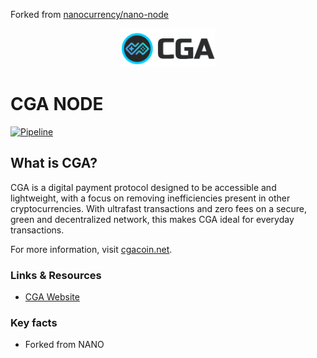 Forked from [nanocurrency/nano-node](https://github.com/nanocurrency/nano-node)


<div align="center">
    <img src="images/cgalogo.png" alt="Logo" width='150px' height='auto'/>
</div>

# CGA NODE

[![Pipeline](https://gitlab.com/cgacurrency/cga-node/badges/v18/pipeline.svg)](https://gitlab.com/cgacurrency/cga-node)

## What is CGA?
CGA is a digital payment protocol designed to be accessible and lightweight, with a focus on removing inefficiencies present in other cryptocurrencies. With ultrafast transactions and zero fees on a secure, green and decentralized network, this makes CGA ideal for everyday transactions.


For more information, visit [cgacoin.net](https://www.cgacoin.net/).



### Links & Resources

* [CGA Website](https://www.cgacoin.net/)


### Key facts

* Forked from NANO
